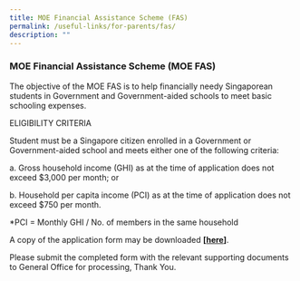 ```yaml
---
title: MOE Financial Assistance Scheme (FAS)
permalink: /useful-links/for-parents/fas/
description: ""
---
```

### **MOE Financial Assistance Scheme (MOE FAS)**
The objective of the MOE FAS is to help financially needy Singaporean students in Government and Government-aided schools to meet basic schooling expenses.

ELIGIBILITY CRITERIA 

Student must be a Singapore citizen enrolled in a Government or Government-aided school and meets either one of the following criteria:

a. Gross household income (GHI) as at the time of application does not exceed $3,000 per month; or

b. Household per capita income (PCI) as at the time of application does not exceed $750 per month.


\*PCI = Monthly GHI / No. of members in the same household&nbsp;

A copy of the application form may be downloaded&nbsp;**[[here](/files/fas_application%20form_19oct22.pdf)]**.&nbsp; 
				 
Please submit the completed form with the relevant supporting documents to General Office  for processing, Thank You.